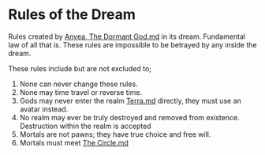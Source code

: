 # Rules of the Dream

Rules created by [Anvea, The Dormant God.md](../Gods/Wondrous%20Gods/Anvea%2C%20The%20Dormant%20God.md) in its dream. Fundamental law of all that is. These rules are impossible to be betrayed by any inside the dream.

These rules include but are not excluded to;

1. None can never change these rules.
2. None may time travel or reverse time.
3. Gods may never enter the realm [Terra.md](../Realms/Terra.md) directly, they must use an avatar instead.
4. No realm may ever be truly destroyed and removed from existence. Destruction within the realm is accepted 
5. Mortals are not pawns; they have true choice and free will.
6. Mortals must meet [The Circle.md](The%20Circle.md)
